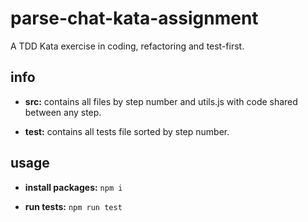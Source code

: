 # parse-chat-kata-assignment
A TDD Kata exercise in coding, refactoring and test-first.

## info
* __src:__ contains all files by step number and utils.js with code shared between any step.

* __test:__ contains all tests file sorted by step number.

## usage
* __install packages:__ ``npm i``

* __run tests:__ ``npm run test``
